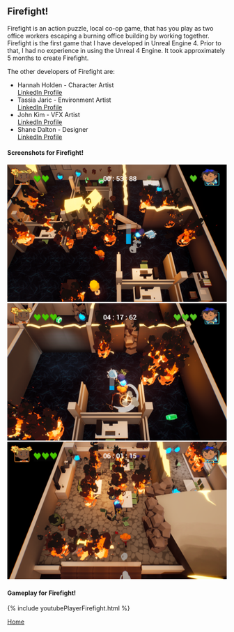 <script async defer src="https://buttons.github.io/buttons.js"></script>
<body>
<div class="Firefight">
<h2>Firefight!</h2>
<p>Firefight is an action puzzle, local co-op game, that has you play as two office workers escaping a burning office building by working together.<br>
Firefight is the first game that I have developed in Unreal Engine 4. Prior to that, I had no experience in using the Unreal 4 Engine. It took approximately 5 months to create Firefight.<br></p>
<p>The other developers of Firefight are: <br>
<ul>
<li>Hannah Holden - Character Artist <br>
<a href = "https://www.linkedin.com/in/hannahholden015/" title="Linkedin Profile">LinkedIn Profile</a> <br> </li>
<li>Tassia Jaric - Environment Artist <br>
<a href = "https://www.linkedin.com/in/tassiajaric/" title="Linkedin Profile">LinkedIn Profile</a> <br> </li>
<li>John Kim - VFX Artist <br>
<a href = "https://www.linkedin.com/in/johnkim92/" title="Linkedin Profile">LinkedIn Profile</a> <br> </li>
<li>Shane Dalton - Designer <br>
<a href = "https://www.linkedin.com/in/shanedaltondesign/" title="Linkedin Profile">LinkedIn Profile</a> <br> </li>
</ul>
</p>
<h4>Screenshots for Firefight!</h4>
<img src = "../images/Firefight/Screenshot1.png"/>
<img src = "../images/Firefight/Screenshot2.png"/>
<img src = "../images/Firefight/Screenshot3.png"/>

<h4>Gameplay for Firefight!</h4>
{% include youtubePlayerFirefight.html %}

<a href="https://stevencoombe.github.io/Portfolio/" title="Home">Home</a>

</div>
</body>